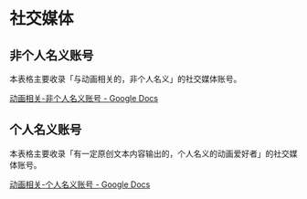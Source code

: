 # 社交媒体

## 非个人名义账号

本表格主要收录「与动画相关的，非个人名义」的社交媒体账号。

[动画相关-非个人名义账号 - Google Docs](https://docs.google.com/spreadsheets/d/1je0IABXkWa61r2HSWuU0sYkLQP8Y8XkGif5jIpbEhx4/edit?usp=sharing)

## 个人名义账号

本表格主要收录「有一定原创文本内容输出的，个人名义的动画爱好者」的社交媒体账号。

[动画相关-个人名义账号 - Google Docs](https://docs.google.com/spreadsheets/d/1mF_fTHge-zVFNL36lFtWO2Ou2lHvjahMwk4NS2Shkr0/edit?usp=sharing)